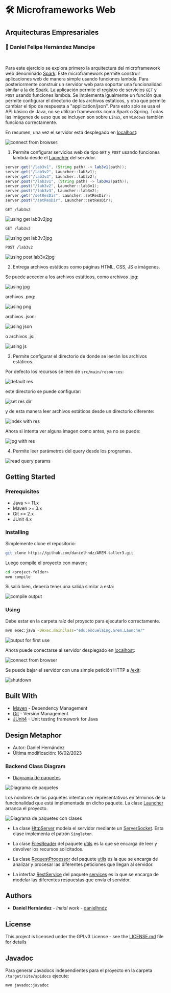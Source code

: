 # :hammer_and_wrench: Microframeworks Web

## Arquitecturas Empresariales

### :pushpin: Daniel Felipe Hernández Mancipe

<br/>

Para este ejercicio se explora primero la arquitectura del microframework web denominado [Spark](https://sparkjava.com/). Este microframework permite construir aplicaciones web de manera simple usando funciones lambda. Para posteriormente construir un servidor web para soportar una funcionalidad similar a la de [Spark](https://sparkjava.com/). La aplicación permite el registro de servicios `GET` y `POST` usando funciones lambda. Se implementa igualmente un función que permite configurar el directorio de los archivos estáticos, y otra que permite cambiar el tipo de respuesta a "application/json". Para esto solo se usa el API básico de Java, no se utilizan frameworks como Spark o Spring. Todas las imágenes de ueso que se incluyen son sobre `Linux`, en `Windows` también funciona correctamente.

En resumen, una vez el servidor está desplegado en [localhost](https://localhost:35000/):

![connect from browser](../media/using2.png?raw=true):

1. Permite configurar servicios web de tipo `GET` y `POST` usando funciones lambda desde el [Launcher](/src/main/java/edu/escuelaing/arem/Launcher.java) del servidor.

```java
server.get("/lab3v1", (String path) -> lab3v1(path));
server.get("/lab3v2", Launcher::lab3v1);
server.get("/lab3v3", Launcher::lab3v2);
server.post("/lab3v1", (String path) -> lab3v2(path));
server.post("/lab3v2", Launcher::lab3v1);
server.post("/lab3v3", Launcher::lab3v2);
server.get("/setResDir", Launcher::setResDir);
server.post("/setResDir", Launcher::setResDir);
```

`GET /lab3v2`

![using get lab3v2jpg](../media/using12.png?raw=true)

`GET /lab3v3`

![using get lab3v3jpg](../media/using13.png?raw=true)

`POST /lab3v2`

![using post lab3v2jpg](../media/using14.png?raw=true)

2. Entrega archivos estáticos como páginas HTML, CSS, JS e imágenes.

Se puede acceder a los archivos estáticos, como archivos .jpg:

![using jpg](../media/using3.png?raw=true)

archivos .png:

![using png](../media/using4.png?raw=true)

archivos .json:

![using json](../media/using5.png?raw=true)

o archivos .js:

![using js](../media/using6.png?raw=true)

3. Permite configurar el directorio de donde se leerán los archivos estáticos.

Por defecto los recursos se leen de `src/main/resources`:

![default res](../media/using7.png?raw=true)

este directorio se puede configurar:

![set res dir](../media/using8.png?raw=true)

y de esta manera leer archivos estáticos desde un directorio diferente:

![index with res](../media/using9.png?raw=true)

Ahora si intenta ver alguna imagen como antes, ya no se puede:

![jpg with res](../media/using10.png?raw=true)

4. Permite leer parámetros del query desde los programas.

![read query params](../media/using11.png?raw=true)

## Getting Started

### Prerequisites

- Java >= 11.x
- Maven >= 3.x
- Git >= 2.x
- JUnit 4.x

### Installing

Simplemente clone el repositorio:

```bash
git clone https://github.com/danielhndz/AREM-taller3.git
```

Luego compile el proyecto con maven:

```bash
cd <project-folder>
mvn compile
```

Si salió bien, debería tener una salida similar a esta:

![compile output](../media/mvn_compile.png?raw=true)

### Using

Debe estar en la carpeta raíz del proyecto para ejecutarlo correctamente.

```bash
mvn exec:java -Dexec.mainClass="edu.escuelaing.arem.Launcher"
```

![output for first use](../media/using1.png?raw=true)

Ahora puede conectarse al servidor desplegado en [localhost](https://localhost:35000/):

![connect from browser](../media/using2.png?raw=true)

Se puede bajar el servidor con una simple petición HTTP a [/exit](https://localhost:35000/exit):

![shutdown](../media/shutdown.png?raw=true)

## Built With

- [Maven](https://maven.apache.org/) - Dependency Management
- [Git](https://git-scm.com/) - Version Management
- [JUnit4](https://junit.org/junit4/) - Unit testing framework for Java

## Design Metaphor

- Autor: Daniel Hernández
- Última modificación: 16/02/2023

### Backend Class Diagram

- [Diagrama de paquetes](/src/main/java/edu/escuelaing/arem/)

![Diagrama de paquetes](../media/pkgs.png?raw=true)

Los nombres de los paquetes intentan ser representativos en términos de la funcionalidad que está implementada en dicho paquete. La clase [Launcher](/src/main/java/edu/escuelaing/arem/Launcher.java) arranca el proyecto.

![Diagrama de paquetes con clases](../media/pkgs_simple.png?raw=true)

- La clase [HttpServer](/src/main/java/edu/escuelaing/arem/server/HttpServer.java) modela el servidor mediante un [ServerSocket](https://docs.oracle.com/en/java/javase/11/docs/api/java.base/java/net/ServerSocket.html). Esta clase implementa el patrón `Singleton`.

- La clase [FilesReader](/src/main/java/edu/escuelaing/arem/utils/FilesReader.java) del paquete [utils](/src/main/java/edu/escuelaing/arem/utils/) es la que se encarga de leer y devolver los recursos solicitados.

- La clase [RequestProcessor](/src/main/java/edu/escuelaing/arem/utils/FilesReader.java) del paquete [utils](/src/main/java/edu/escuelaing/arem/utils/) es la que se encarga de analizar y procesar las diferentes peticiones que llegan al servidor.

- La interfaz [RestService](/src/main/java/edu/escuelaing/arem/utils/FilesReader.java) del paquete [services](/src/main/java/edu/escuelaing/arem/services/) es la que se encarga de modelar las diferentes respuestas que envía el servidor.

## Authors

- **Daniel Hernández** - _Initial work_ - [danielhndz](https://github.com/danielhndz)

## License

This project is licensed under the GPLv3 License - see the [LICENSE.md](LICENSE.md) file for details

## Javadoc

Para generar Javadocs independientes para el proyecto en la carpeta `/target/site/apidocs` ejecute:

```bash
mvn javadoc:javadoc
```
